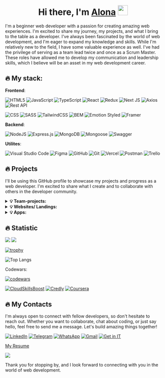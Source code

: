 <h1 align="center">Hi there, I'm <a href="https://acvetochka.github.io/Resume" target="_blank">Alona</a> 
<img src="https://github.com/blackcater/blackcater/raw/main/images/Hi.gif" height="32"/></h1>

<!-- ![](https://komarev.com/ghpvc/?acvetochka&color=blue) -->
I'm a beginner web developer with a passion for creating amazing web experiences. I'm excited to share my journey, my projects, and what I bring to the table as a developer.
I've always been fascinated by the world of web development, and I'm eager to expand my knowledge and skills. While I'm relatively new to the field, I have some valuable experience as well. I've had the privilege of serving as a team lead twice and once as a Scrum Master. These roles have allowed me to develop my communication and leadership skills, which I believe will be an asset in my web development career.

<!-- As a beginner, I may not have years of experience, but I bring enthusiasm, dedication, and a commitment to learning. Here's what you can expect from me:

- Passion: I'm incredibly passionate about web development. I'm excited to tackle new challenges and dive into the world of coding.

- Collaboration: My experience as a team lead and Scrum Master has taught me the value of collaboration. I'm a team player who is always ready to work with others to achieve our goals.

- Adaptability: The tech world is constantly evolving, and I'm committed to staying up-to-date with the latest trends and technologies. I'm a quick learner and am excited to adapt to new tools and techniques.

- Problem-Solving: I love solving problems, whether it's debugging code or finding creative solutions to complex challenges. I'm always up for a good puzzle. -->

## :fire: My stack:

**Frontend**:

  ![HTML5](https://img.shields.io/badge/html5-%23E34F26.svg?style=for-the-badge&logo=html5&logoColor=white)
  ![JavaScript](https://img.shields.io/badge/javascript-%23323330.svg?style=for-the-badge&logo=javascript&logoColor=%23F7DF1E)
  ![TypeScript](https://img.shields.io/badge/typescript-%23007ACC.svg?style=for-the-badge&logo=typescript&logoColor=white)
  ![React](https://img.shields.io/badge/react-%2320232a.svg?style=for-the-badge&logo=react&logoColor=%2361DAFB)
  ![Redux](https://img.shields.io/badge/redux-%23593d88.svg?style=for-the-badge&logo=redux&logoColor=white)
  ![Next JS](https://img.shields.io/badge/Next-black?style=for-the-badge&logo=next.js&logoColor=white)
  ![Axios](https://img.shields.io/badge/Axios-5A29E4?style=for-the-badge&logo=axios&logoColor=white)
  ![Rest API](https://img.shields.io/badge/Rest_API-gray?style=for-the-badge)

  ![CSS](https://img.shields.io/badge/CSS3-1572B6?style=for-the-badge&logo=css3&logoColor=white)
  ![SASS](https://img.shields.io/badge/SASS-hotpink.svg?style=for-the-badge&logo=SASS&logoColor=white)
  ![TailwindCSS](https://img.shields.io/badge/tailwindcss-%2338B2AC.svg?style=for-the-badge&logo=tailwind-css&logoColor=white)
  ![BEM](https://img.shields.io/badge/BEM-20232a?style=for-the-badge&logo=bem&logoColor=white)
  ![Emotion Styled](https://img.shields.io/badge/Emotion-D26AC2?style=for-the-badge)
  ![Framer](https://img.shields.io/badge/Framer-black?style=for-the-badge&logo=framer&logoColor=blue)

**Backend**:

  ![NodeJS](https://img.shields.io/badge/node.js-6DA55F?style=for-the-badge&logo=node.js&logoColor=white)
  ![Express.js](https://img.shields.io/badge/express.js-%23404d59.svg?style=for-the-badge&logo=express&logoColor=%2361DAFB)
  ![MongoDB](https://img.shields.io/badge/MongoDB-%234ea94b.svg?style=for-the-badge&logo=mongodb&logoColor=white)
  ![Mongoose](https://img.shields.io/badge/Mongoose-gray?style=for-the-badge&logo=mongoose&logoColor=880000)
  ![Swagger](https://img.shields.io/badge/-Swagger-%23Clojure?style=for-the-badge&logo=swagger&logoColor=white)

 **Utilites**:

   ![Visual Studio Code](https://img.shields.io/badge/Visual%20Studio%20Code-0078d7.svg?style=for-the-badge&logo=visual-studio-code&logoColor=white)
   ![Figma](https://img.shields.io/badge/figma-%23F24E1E.svg?style=for-the-badge&logo=figma&logoColor=white)
   ![GitHub](https://img.shields.io/badge/github-%23121011.svg?style=for-the-badge&logo=github&logoColor=white)
   ![Git](https://img.shields.io/badge/git-%23F05033.svg?style=for-the-badge&logo=git&logoColor=white)
   ![Vercel](https://img.shields.io/badge/vercel-%23000000.svg?style=for-the-badge&logo=vercel&logoColor=white)
   ![Postman](https://img.shields.io/badge/Postman-FF6C37?style=for-the-badge&logo=postman&logoColor=white)
   ![Trello](https://img.shields.io/badge/Trello-%23026AA7.svg?style=for-the-badge&logo=Trello&logoColor=white)

## :fire: Projects
I'll be using this GitHub profile to showcase my projects and progress as a web developer. I'm excited to share what I create and to collaborate with others in the developer community.

<details>
<summary><b>💡 Team-projects:</b></summary>

<br/>

[![Smile Bar Repo](https://github-readme-stats.vercel.app/api/pin/?username=acvetochka&repo=smile_bar&theme=tokyonight&description_lines_count=3&card_width=100)](https://github.com/acvetochka/smile_bar)
[![Goose-track-project Repo](https://github-readme-stats.vercel.app/api/pin/?username=acvetochka&repo=goose-track-project&theme=tokyonight&description_lines_count=3)](https://github.com/acvetochka/goose-track-project)
[![project-bookshelf Repo](https://github-readme-stats.vercel.app/api/pin/?username=acvetochka&repo=project-bookshelf&theme=tokyonight&description_lines_count=3)](https://github.com/acvetochka/project-bookshelf)
[![Mimino Repo](https://github-readme-stats.vercel.app/api/pin/?username=acvetochka&repo=mimino&theme=tokyonight&description_lines_count=3)](https://github.com/acvetochka/mimino)
</details>

<details>
<summary><b>💡 Websites/ Landings:</b></summary>

<br/>

[![carp-travel](https://github-readme-stats.vercel.app/api/pin/?username=acvetochka&repo=carp-travel&theme=tokyonight&description_lines_count=3)](https://github.com/acvetochka/carp-travel)
[![car-rental](https://github-readme-stats.vercel.app/api/pin/?username=acvetochka&repo=car-rental&theme=tokyonight&description_lines_count=3)](https://github.com/acvetochka/car-rental)
[![WebStudio](https://github-readme-stats.vercel.app/api/pin/?username=acvetochka&repo=WebStudio&theme=tokyonight&description_lines_count=3)](https://github.com/acvetochka/WebStudio)
</details>

<details>
<summary><b>💡 Apps:</b></summary>

<br/>

[![Phonebook](https://github-readme-stats.vercel.app/api/pin/?username=acvetochka&repo=Phonebook&theme=tokyonight&description_lines_count=3)](https://github.com/acvetochka/Phonebook)
[![tetris](https://github-readme-stats.vercel.app/api/pin/?username=acvetochka&repo=tetris&theme=tokyonight&description_lines_count=3)](https://github.com/acvetochka/tetris)
[![search-movies](https://github-readme-stats.vercel.app/api/pin/?username=acvetochka&repo=search-movies&theme=tokyonight&description_lines_count=3)](https://github.com/acvetochka/search-movies)
[![fullstackTest](https://github-readme-stats.vercel.app/api/pin/?username=acvetochka&repo=fullstackTest&theme=tokyonight&description_lines_count=3)](https://github.com/acvetochka/fullstackTest)
[![ImageSearchl](https://github-readme-stats.vercel.app/api/pin/?username=acvetochka&repo=ImageSearch&theme=tokyonight&description_lines_count=3)](https://github.com/acvetochka/ImageSearch)

</details>

## :fire: Statistic

<!--[![GitHub Streak](https://nirzak-streak-stats.vercel.app/?user=acvetochka&theme=tokyonight)]-->

<a href="https://git.io/streak-stats"><img src="https://streak-stats.demolab.com/?user=acvetochka&theme=tokyonight"/></a>
<a href="https://github.com/anuraghazra/github-readme-stats"><img src="https://github-readme-stats.vercel.app/api?username=acvetochka&theme=tokyonight&hide_border=true\&show_icons=true\&include_all_commits=true"/></a>

<!--[![GitHub Streak](https://streak-stats.demolab.com/?user=acvetochka&theme=tokyonight)](https://git.io/streak-stats)-->

[![trophy](https://github-profile-trophy.vercel.app/?username=acvetochka&theme=discord&rank=-?&no-frame=true)](https://github.com/ryo-ma/github-profile-trophy)

<!--[![Anurag's GitHub stats](https://github-readme-stats.vercel.app/api?username=acvetochka&theme=tokyonight&hide_border=true)](https://github.com/anuraghazra/github-readme-stats)-->

<!--![Anurag's GitHub stats](https://github-readme-stats.vercel.app/api?username=acvetochka&theme=tokyonight&hide_border=true\&show_icons=true\&show=reviews,prs_merged,prs_merged_percentage&include_all_commits=true)-->
<!-- \&rank_icon=percentile -->

<!--![](https://github-profile-summary-cards.vercel.app/api/cards/productive-time?username=acvetochka&theme=tokyonight)
![](https://raw.githubusercontent.com/acvetochka/github-stats/master/generated/overview.svg#gh-dark-mode-only)
![](https://raw.githubusercontent.com/acvetochka/github-stats/master/generated/overview.svg#gh-light-mode-only)
-->

<!--![Top Langs](https://github-readme-stats.vercel.app/api/top-langs/?username=acvetochka&layout=compact&langs_count=20&theme=tokyonight)-->

![Top Langs](https://github-readme-stats.vercel.app/api/top-langs/?username=acvetochka&hide=Jupyter%20Notebook,go,smarty,groovy,hcl&layout=compact&langs_count=20&theme=tokyonight&exclude_repo=Ukraine-in-heart,mimino)

<!--html,css,scss,-->

Codewars:

[![codewars](https://www.codewars.com/users/acvetochka/badges/small)](https://www.codewars.com/users/acvetochka) 

<a href="https://www.cloudskillsboost.google/public_profiles/3df8c2a4-5937-47cd-9e6f-8be8c5e95deb" target="_blank">![CloudSkillsBoost](https://img.shields.io/badge/Cloud_Skills_Boost-1a73e8?style=for-the-badge)</a>
<a href="https://www.credly.com/users/lona-kuznietsova" target="_blank">![Credly](https://img.shields.io/badge/Credly-ff6a00?style=for-the-badge)</a>
<a href="https://www.coursera.org/user/d7b76e9c72ad5fa53b4b66f5322566a1" target="_blank">![Coursera](https://img.shields.io/badge/Coursera-%230056D2.svg?style=for-the-badge)</a>


## :fire: My Contacts

I'm always open to connect with fellow developers, so don't hesitate to reach out. Whether you want to collaborate, chat about coding, or just say hello, feel free to send me a message. Let's build amazing things together!

<a href="https://www.linkedin.com/in/alona-kuznietsova/" target="_blank">![LinkedIn](https://img.shields.io/badge/linkedin-%230077B5.svg?style=for-the-badge&logo=linkedin&logoColor=white)</a>
<a href="https://t.me/acvetochka" target="_blank">![Telegram](https://img.shields.io/badge/Telegram-2CA5E0?style=for-the-badge&logo=telegram&logoColor=white)</a>
<a href="https://wa.me/30961270693" target="_blank">![WhatsApp](https://img.shields.io/badge/WhatsApp-25D366?style=for-the-badge&logo=whatsapp&logoColor=white)</a>
<a href="mailto:acvetochka@gmail.com" target="_blank">![Gmail](https://img.shields.io/badge/Gmail-D14836?style=for-the-badge&logo=gmail&logoColor=white)</a>
<a href="https://www.get-in-it.de/profil/JZNjS79xsiXUeN4VeAzYw1I70sSQY1mZ" target="_blank">![Get in IT](https://img.shields.io/badge/Get_in_IT-6eab1b6?style=for-the-badge)</a>

<a href="https://acvetochka.github.io/Resume" target="_blank">My Resume</a> 



<a href="https://u8views.com/github/acvetochka"><img src="https://u8views.com/api/v1/github/profiles/116402791/views/day-week-month-total-count.svg"></a>


Thank you for stopping by, and I look forward to connecting with you in the world of web development.  

<!--[![Readme Card](https://github-readme-stats.vercel.app/api/pin/?username=acvetochka&repo=goit-react-hw-05-movies)](https://github.com/anuraghazra/github-readme-stats)-->
